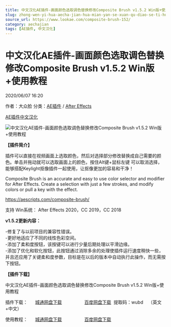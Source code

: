 ```yaml
---
title: 中文汉化AE插件-画面颜色选取调色替换修改Composite Brush v1.5.2 Win版+使用教程
slug: zhong-wen-yi-hua-aecha-jian-hua-mian-yan-se-xuan-qu-diao-se-ti-huan-xiu-gai-composite-brush-v1-5-2-winban-shi-yong-jiao-cheng
source_url: https://www.lookae.com/composite-brush-152/
category: aechajian
tags: [AE插件, 中文汉化]
---
```

# 中文汉化AE插件-画面颜色选取调色替换修改Composite Brush v1.5.2 Win版+使用教程

2020/06/07 16:20

作者：大众脸
分类：[AE插件](https://www.lookae.com/after-effects/aechajian/) / [After Effects](https://www.lookae.com/after-effects/)

[AE插件](https://www.lookae.com/tag/ae%e6%8f%92%e4%bb%b6/)[中文汉化](https://www.lookae.com/tag/%e4%b8%ad%e6%96%87%e6%b1%89%e5%8c%96/)

![中文汉化AE插件-画面颜色选取调色替换修改Composite Brush v1.5.2 Win版+使用教程](https://www.lookae.com/wp-content/uploads/2018/11/Composite-Brush-.jpg "中文汉化AE插件-画面颜色选取调色替换修改Composite Brush v1.5.2 Win版+使用教程-LookAE.com")

**【插件简介】**

插件可以直接在视频画面上选取颜色，然后对选择部分修改替换成自己需要的颜色。单击并拖动就可以选取画面上的颜色，按住Alt键+鼠标左键 可以取消选择，能够搭配Keylight抠像插件一起使用，让抠像更加的容易和干净！

Composite Brush is an accurate and easy to use color selector and modifier for After Effects. Create a selection with just a few strokes, and modify colors or pull a key with the effect.

https://aescripts.com/composite-brush/

支持 Win系统： After Effects 2020，CC 2019，CC 2018

**v1.5.2更新内容：**

-修复了与以前项目的兼容性错误。  
-更好地适应了不同的线性色彩空间。  
-添加了柔和度按钮，该按键可以进行少量后期处理以平滑边缘。  
-添加了优化和软化按钮，此按钮通过消除多余的处理使插件运行速度稍快一些，并且还应用了关键柔和度参数，目标是在以后的版本中自动执行此操作，而无需按下按钮。

**【插件下载】**

中文汉化AE插件-画面颜色选取调色替换修改Composite Brush v1.5.2 Win版+使用教程

插件下载：      [城通网盘下载](https://089u.com/file/680462-447692528)                  [百度网盘下载](https://pan.baidu.com/s/12L-B8ozJb8QyzatfGi3G2Q)  提取码：wubd    （英文+中文）

使用教程：      [城通网盘下载](https://lookae.ctfile.com/fs/680462-331097985)                  [百度网盘下载](https://pan.baidu.com/s/1sd0XkNw_f09V3BXC2_Sxvw)
